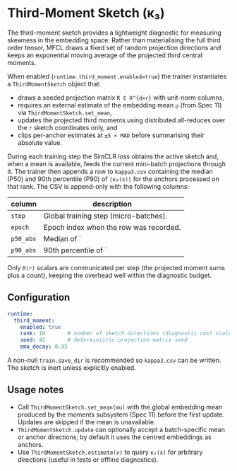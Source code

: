 # Third-Moment Sketch (κ₃)

The third-moment sketch provides a lightweight diagnostic for measuring
skewness in the embedding space. Rather than materialising the full third
order tensor, MFCL draws a fixed set of random projection directions and keeps
an exponential moving average of the projected third central moments.

When enabled (`runtime.third_moment.enabled=true`) the trainer instantiates a
`ThirdMomentSketch` object that:

* draws a seeded projection matrix `R ∈ ℝ^{d×r}` with unit-norm columns,
* requires an external estimate of the embedding mean `μ` (from Spec 11) via
  `ThirdMomentSketch.set_mean`,
* updates the projected third moments using distributed all-reduces over the
  `r` sketch coordinates only, and
* clips per-anchor estimates at `±5 × MAD` before summarising their absolute
  value.

During each training step the SimCLR loss obtains the active sketch and, when a
mean is available, feeds the current mini-batch projections through it. The
trainer then appends a row to `kappa3.csv` containing the median (P50) and
90th percentile (P90) of `|κ₃(x)|` for the anchors processed on that rank.
The CSV is append-only with the following columns:

| column | description |
| ------ | ----------- |
| `step` | Global training step (micro-batches). |
| `epoch` | Epoch index when the row was recorded. |
| `p50_abs` | Median of `|κ₃(x)|` after MAD clipping. |
| `p90_abs` | 90th percentile of `|κ₃(x)|` after MAD clipping. |

Only `Θ(r)` scalars are communicated per step (the projected moment sums plus a
count), keeping the overhead well within the diagnostic budget.

## Configuration

```yaml
runtime:
  third_moment:
    enabled: true
    rank: 16       # number of sketch directions (diagnostic cost scales linearly)
    seed: 41       # deterministic projection matrix seed
    ema_decay: 0.95
```

A non-null `train.save_dir` is recommended so `kappa3.csv` can be written. The
sketch is inert unless explicitly enabled.

## Usage notes

* Call `ThirdMomentSketch.set_mean(mu)` with the global embedding mean produced
  by the moments subsystem (Spec 11) before the first update. Updates are
  skipped if the mean is unavailable.
* `ThirdMomentSketch.update` can optionally accept a batch-specific mean or
  anchor directions; by default it uses the centred embeddings as anchors.
* Use `ThirdMomentSketch.estimate(x)` to query `κ₃(x)` for arbitrary directions
  (useful in tests or offline diagnostics).
